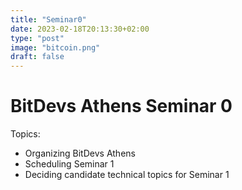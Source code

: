 ```yaml
---
title: "Seminar0"
date: 2023-02-18T20:13:30+02:00
type: "post"
image: "bitcoin.png"
draft: false
---
```


# BitDevs Athens Seminar 0

Topics:

* Organizing BitDevs Athens
* Scheduling Seminar 1
* Deciding candidate technical topics for Seminar 1
